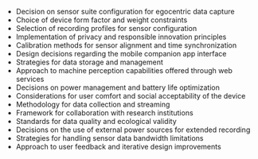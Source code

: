 - Decision on sensor suite configuration for egocentric data capture
- Choice of device form factor and weight constraints
- Selection of recording profiles for sensor configuration
- Implementation of privacy and responsible innovation principles
- Calibration methods for sensor alignment and time synchronization
- Design decisions regarding the mobile companion app interface
- Strategies for data storage and management
- Approach to machine perception capabilities offered through web services
- Decisions on power management and battery life optimization
- Considerations for user comfort and social acceptability of the device
- Methodology for data collection and streaming
- Framework for collaboration with research institutions
- Standards for data quality and ecological validity
- Decisions on the use of external power sources for extended recording
- Strategies for handling sensor data bandwidth limitations
- Approach to user feedback and iterative design improvements